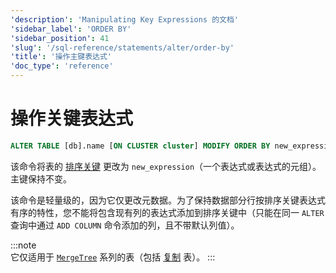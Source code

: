 ```yaml
---
'description': 'Manipulating Key Expressions 的文档'
'sidebar_label': 'ORDER BY'
'sidebar_position': 41
'slug': '/sql-reference/statements/alter/order-by'
'title': '操作主键表达式'
'doc_type': 'reference'
---
```



# 操作关键表达式

```sql
ALTER TABLE [db].name [ON CLUSTER cluster] MODIFY ORDER BY new_expression
```

该命令将表的 [排序关键](../../../engines/table-engines/mergetree-family/mergetree.md) 更改为 `new_expression`（一个表达式或表达式的元组）。主键保持不变。

该命令是轻量级的，因为它仅更改元数据。为了保持数据部分行按排序关键表达式有序的特性，您不能将包含现有列的表达式添加到排序关键中（只能在同一 `ALTER` 查询中通过 `ADD COLUMN` 命令添加的列，且不带默认列值）。

:::note    
它仅适用于 [`MergeTree`](../../../engines/table-engines/mergetree-family/mergetree.md) 系列的表（包括 [复制](../../../engines/table-engines/mergetree-family/replication.md) 表）。
:::
